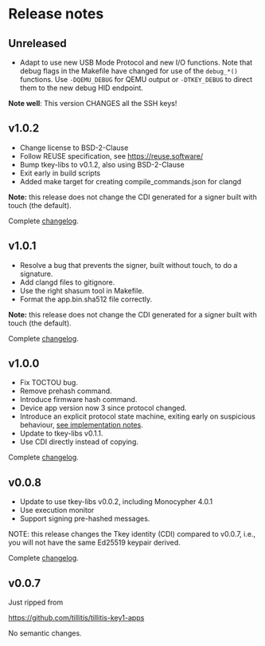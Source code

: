 # Release notes

## Unreleased

- Adapt to use new USB Mode Protocol and new I/O functions.
  Note that debug flags in the Makefile have changed for use of the
  `debug_*()` functions. Use `-DQEMU_DEBUG` for QEMU output or
  `-DTKEY_DEBUG` to direct them to the new debug HID endpoint.

**Note well**: This version CHANGES all the SSH keys!

## v1.0.2

- Change license to BSD-2-Clause
- Follow REUSE specification, see https://reuse.software/
- Bump tkey-libs to v0.1.2, also using BSD-2-Clause
- Exit early in build scripts
- Added make target for creating compile_commands.json for clangd

**Note:** this release does not change the CDI generated for a signer
built with touch (the default).

Complete
[changelog](https://github.com/tillitis/tkey-device-signer/compare/v1.0.1...v1.0.2).

## v1.0.1

- Resolve a bug that prevents the signer, built without touch, to do a
  signature.
- Add clangd files to gitignore.
- Use the right shasum tool in Makefile.
- Format the app.bin.sha512 file correctly.

**Note:** this release does not change the CDI generated for a signer
built with touch (the default).

Complete
[changelog](https://github.com/tillitis/tkey-device-signer/compare/v1.0.0...v1.0.1).


## v1.0.0

- Fix TOCTOU bug.
- Remove prehash command.
- Introduce firmware hash command.
- Device app version now 3 since protocol changed.
- Introduce an explicit protocol state machine, exiting early on
  suspicious behaviour, [see implementation notes](docs/implementation-notes.md).
- Update to tkey-libs v0.1.1.
- Use CDI directly instead of copying.

Complete
[changelog](https://github.com/tillitis/tkey-device-signer/compare/v0.0.8...v1.0.0).

## v0.0.8

- Update to use tkey-libs v0.0.2, including Monocypher 4.0.1
- Use execution monitor
- Support signing pre-hashed messages.

NOTE: this release changes the Tkey identity (CDI) compared to v0.0.7,
i.e., you will not have the same Ed25519 keypair derived.

Complete
[changelog](https://github.com/tillitis/tkey-device-signer/compare/v0.0.7...v0.0.8).

## v0.0.7

Just ripped from

https://github.com/tillitis/tillitis-key1-apps

No semantic changes.
